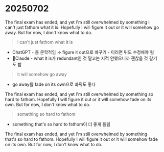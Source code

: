# 20250702

The final exam has ended, and yet I'm still overwhelmed by something I can't just fathom what it is. Hopefully I will figure it out or it will somehow go away. But for now, I don't know what to do.

> I can't just fathom what it is
- ChatGPT - 좀 문학적임 → figure it out으로 바꾸기 - 이러면 뒤도 수정해야 됨
- Claude - what it is가 redundant인 것 말고는 지적 안했으니까 괜찮을 것 같기도 함

> it will somehow go away
- go away를 fade on its own으로 바꿔도 좋다

The final exam has ended, and yet I'm still overwhelmed by something so hard to fathom. Hopefully I will figure it out or it will somehow fade on its own. But for now, I don't know what to do.

> something so hard to fathom
- something that's so hard to fathom이 더 좋게 들림

The final exam has ended, and yet I'm still overwhelmed by something that's so hard to fathom. Hopefully I will figure it out or it will somehow fade on its own. But for now, I don't know what to do.
